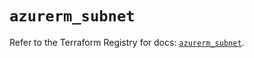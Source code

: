 # `azurerm_subnet`

Refer to the Terraform Registry for docs: [`azurerm_subnet`](https://registry.terraform.io/providers/hashicorp/azurerm/4.1.0/docs/resources/subnet).
